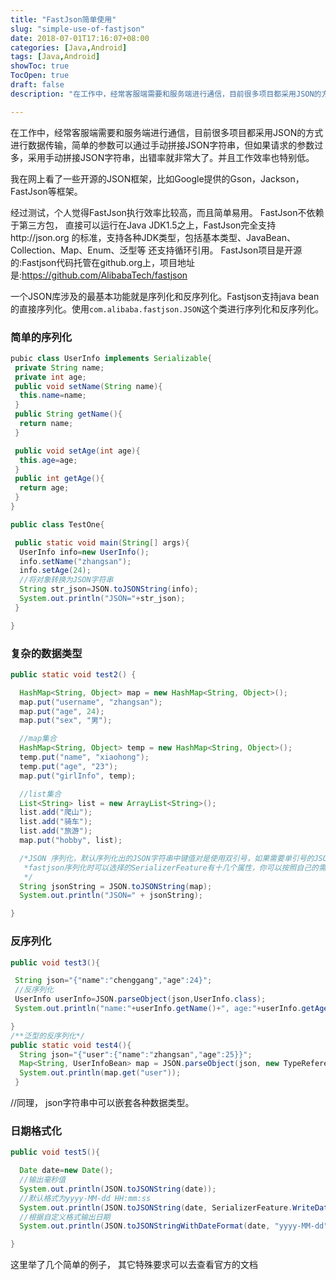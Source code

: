 ```yaml
---
title: "FastJson简单使用"
slug: "simple-use-of-fastjson"
date: 2018-07-01T17:16:07+08:00
categories: [Java,Android]
tags: [Java,Android]
showToc: true
TocOpen: true
draft: false
description: "在工作中，经常客服端需要和服务端进行通信，目前很多项目都采用JSON的方式进行数据传输，简单的参数可以通过手动拼接JSON字符串，但如果请求"

---
```

                
在工作中，经常客服端需要和服务端进行通信，目前很多项目都采用JSON的方式进行数据传输，简单的参数可以通过手动拼接JSON字符串，但如果请求的参数过多，采用手动拼接JSON字符串，出错率就非常大了。并且工作效率也特别低。

我在网上看了一些开源的JSON框架，比如Google提供的Gson，Jackson，FastJson等框架。

经过测试，个人觉得FastJson执行效率比较高，而且简单易用。
FastJson不依赖于第三方包， 直接可以运行在Java JDK1.5之上，FastJson完全支持http://json.org 的标准，支持各种JDK类型，包括基本类型、JavaBean、Collection、Map、Enum、泛型等
还支持循环引用。
FastJson项目是开源的:Fastjson代码托管在github.org上，项目地址是:https://github.com/AlibabaTech/fastjson

一个JSON库涉及的最基本功能就是序列化和反序列化。Fastjson支持java bean的直接序列化。使用`com.alibaba.fastjson.JSON`这个类进行序列化和反序列化。

### 简单的序列化
```java
pubic class UserInfo implements Serializable{ 
 private String name; 
 private int age; 
 public void setName(String name){ 
  this.name=name; 
 } 
 public String getName(){ 
  return name; 
 } 

 public void setAge(int age){ 
  this.age=age; 
 } 
 public int getAge(){ 
  return age; 
 } 
}  

public class TestOne{ 

 public static void main(String[] args){ 
  UserInfo info=new UserInfo(); 
  info.setName("zhangsan"); 
  info.setAge(24); 
  //将对象转换为JSON字符串 
  String str_json=JSON.toJSONString(info); 
  System.out.println("JSON="+str_json); 
 } 

}
```
### 复杂的数据类型
```java
public static void test2() { 

  HashMap<String, Object> map = new HashMap<String, Object>(); 
  map.put("username", "zhangsan"); 
  map.put("age", 24); 
  map.put("sex", "男"); 

  //map集合 
  HashMap<String, Object> temp = new HashMap<String, Object>(); 
  temp.put("name", "xiaohong"); 
  temp.put("age", "23"); 
  map.put("girlInfo", temp); 

  //list集合 
  List<String> list = new ArrayList<String>(); 
  list.add("爬山"); 
  list.add("骑车"); 
  list.add("旅游"); 
  map.put("hobby", list); 

  /*JSON 序列化，默认序列化出的JSON字符串中键值对是使用双引号，如果需要单引号的JSON字符串， [eg:String jsonString = JSON.toJSONString(map,   SerializerFeature.UseSingleQuotes);]
   *fastjson序列化时可以选择的SerializerFeature有十几个属性，你可以按照自己的需要去选择使用。 
   */ 
  String jsonString = JSON.toJSONString(map); 
  System.out.println("JSON=" + jsonString); 

}
```
### 反序列化
```java
public void test3(){ 

 String json="{"name":"chenggang","age":24}"; 
 //反序列化 
 UserInfo userInfo=JSON.parseObject(json,UserInfo.class); 
 System.out.println("name:"+userInfo.getName()+", age:"+userInfo.getAge()); 

} 
/**泛型的反序列化*/ 
public static void test4(){ 
  String json="{"user":{"name":"zhangsan","age":25}}"; 
  Map<String, UserInfoBean> map = JSON.parseObject(json, new TypeReference<Map<String, UserInfoBean>>(){}); 
  System.out.println(map.get("user")); 
 }
```
//同理， json字符串中可以嵌套各种数据类型。

### 日期格式化
```java
public void test5(){ 

  Date date=new Date();   
  //输出毫秒值 
  System.out.println(JSON.toJSONString(date)); 
  //默认格式为yyyy-MM-dd HH:mm:ss   
  System.out.println(JSON.toJSONString(date, SerializerFeature.WriteDateUseDateFormat)); 
  //根据自定义格式输出日期  
  System.out.println(JSON.toJSONStringWithDateFormat(date, "yyyy-MM-dd", SerializerFeature.WriteDateUseDateFormat)); 

}
```

这里举了几个简单的例子， 其它特殊要求可以去查看官方的文档
